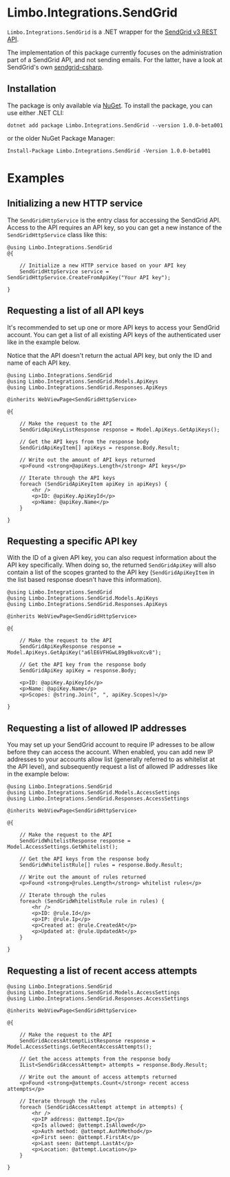# Limbo.Integrations.SendGrid

`Limbo.Integrations.SendGrid` is a .NET wrapper for the [SendGrid v3 REST API](https://docs.sendgrid.com/for-developers/sending-email/api-getting-started).

The implementation of this package currently focuses on the administration part of a SendGrid API, and not sending emails. For the latter, have a look at SendGrid's own [sendgrid-csharp](https://github.com/sendgrid/sendgrid-csharp).

## Installation

The package is only available via [NuGet](https://www.nuget.org/packages/Limbo.Integrations.SendGrid/1.0.0-beta001). To install the package, you can use either .NET CLI:

```
dotnet add package Limbo.Integrations.SendGrid --version 1.0.0-beta001
```

or the older NuGet Package Manager:

```
Install-Package Limbo.Integrations.SendGrid -Version 1.0.0-beta001
```

# Examples

## Initializing a new HTTP service

The `SendGridHttpService` is the entry class for accessing the SendGrid API. Access to the API requires an API key, so you can get a new instance of the `SendGridHttpService` class like this:

```cshtml
@using Limbo.Integrations.SendGrid
@{

    // Initialize a new HTTP service based on your API key
    SendGridHttpService service = SendGridHttpService.CreateFromApiKey("Your API key");

}
```








## Requesting a list of all API keys

It's recommended to set up one or more API keys to access your SendGrid account. You can get a list of all existing API keys of the authenticated user like in the example below.

Notice that the API doesn't return the actual API key, but only the ID and name of each API key.

```cshtml
@using Limbo.Integrations.SendGrid
@using Limbo.Integrations.SendGrid.Models.ApiKeys
@using Limbo.Integrations.SendGrid.Responses.ApiKeys

@inherits WebViewPage<SendGridHttpService>

@{

    // Make the request to the API
    SendGridApiKeyListResponse response = Model.ApiKeys.GetApiKeys();

    // Get the API keys from the response body
    SendGridApiKeyItem[] apiKeys = response.Body.Result;

    // Write out the amount of API keys returned
    <p>Found <strong>@apiKeys.Length</strong> API keys</p>

    // Iterate through the API keys
    foreach (SendGridApiKeyItem apiKey in apiKeys) {
        <hr />
        <p>ID: @apiKey.ApiKeyId</p>
        <p>Name: @apiKey.Name</p>
    }

}
```





## Requesting a specific API key

With the ID of a given API key, you can also request information about the API key specifically. When doing so, the returned `SendGridApiKey` will also contain a list of the scopes granted to the API key (`SendGridApiKeyItem` in the list based response doesn't have this information).

```cshtml
@using Limbo.Integrations.SendGrid
@using Limbo.Integrations.SendGrid.Models.ApiKeys
@using Limbo.Integrations.SendGrid.Responses.ApiKeys

@inherits WebViewPage<SendGridHttpService>

@{

    // Make the request to the API
    SendGridApiKeyResponse response = Model.ApiKeys.GetApiKey("a6lE6VFHGwL89g0kvoXcv8");

    // Get the API key from the response body
    SendGridApiKey apiKey = response.Body;

    <p>ID: @apiKey.ApiKeyId</p>
    <p>Name: @apiKey.Name</p>
    <p>Scopes: @string.Join(", ", apiKey.Scopes)</p>

}
```







## Requesting a list of allowed IP addresses

You may set up your SendGrid account to require IP adresses to be allow before they can access the account. When enabled, you can add new IP addresses to your accounts allow list (generally referred to as whitelist at the API level), and subsequently request a list of allowed IP addresses like in the example below:

```cshtml
@using Limbo.Integrations.SendGrid
@using Limbo.Integrations.SendGrid.Models.AccessSettings
@using Limbo.Integrations.SendGrid.Responses.AccessSettings

@inherits WebViewPage<SendGridHttpService>

@{

    // Make the request to the API
    SendGridWhitelistResponse response = Model.AccessSettings.GetWhitelist();

    // Get the API keys from the response body
    SendGridWhitelistRule[] rules = response.Body.Result;

    // Write out the amount of rules returned
    <p>Found <strong>@rules.Length</strong> whitelist rules</p>

    // Iterate through the rules
    foreach (SendGridWhitelistRule rule in rules) {
        <hr />
        <p>ID: @rule.Id</p>
        <p>IP: @rule.Ip</p>
        <p>Created at: @rule.CreatedAt</p>
        <p>Updated at: @rule.UpdatedAt</p>
    }

}
```



## Requesting a list of recent access attempts

```cshtml
@using Limbo.Integrations.SendGrid
@using Limbo.Integrations.SendGrid.Models.AccessSettings
@using Limbo.Integrations.SendGrid.Responses.AccessSettings

@inherits WebViewPage<SendGridHttpService>

@{

    // Make the request to the API
    SendGridAccessAttemptListResponse response = Model.AccessSettings.GetRecentAccessAttempts();

    // Get the access attempts from the response body
    IList<SendGridAccessAttempt> attempts = response.Body.Result;

    // Write out the amount of access attempts returned
    <p>Found <strong>@attempts.Count</strong> recent access attempts</p>

    // Iterate through the rules
    foreach (SendGridAccessAttempt attempt in attempts) {
        <hr />
        <p>IP address: @attempt.Ip</p>
        <p>Is allowed: @attempt.IsAllowed</p>
        <p>Auth method: @attempt.AuthMethod</p>
        <p>First seen: @attempt.FirstAt</p>
        <p>Last seen: @attempt.LastAt</p>
        <p>Location: @attempt.Location</p>
    }

}
```
